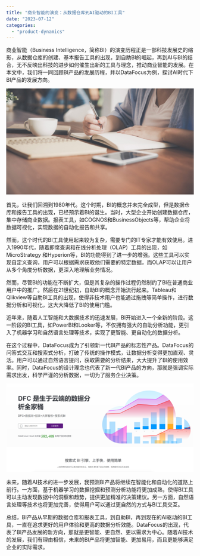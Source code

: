 ```yaml
---
title: "商业智能的演变：从数据仓库到AI驱动的BI工具"
date: "2023-07-12"
categories: 
  - "product-dynamics"
---
```


商业智能（Business Intelligence，简称BI）的演变历程正是一部科技发展史的缩影，从数据仓库的创建、基本报告工具的出现，到自助BI的崛起，再到AI与BI的结合，无不反映出科技的进步如何催生出新的工具与理念，推动商业智能的发展。在本文中，我们将一同回顾BI产品的发展历程，并以DataFocus为例，探讨AI时代下BI产品的发展方向。

![封面](images/1655780210-pexels-tirachard-kumtanom-733856-jpg-scaled.jpeg)

首先，让我们回溯到1980年代。这个时期，BI的概念并未完全成型，但是数据仓库和报告工具的出现，已经预示着BI的诞生。当时，大型企业开始创建数据仓库，集中存储商业数据。报表工具，如COGNOS和BusinessObjects等，帮助企业将数据可视化，实现数据的自动化报告和共享。

然而，这个时代的BI工具使用起来较为复杂，需要专门的IT专家才能有效使用。进入1990年代，随着即席查询和在线分析处理（OLAP）工具的出现，如MicroStrategy 和Hyperion等，BI的功能得到了进一步的增强。这些工具可以实现自定义查询，用户可以根据需求获取他们需要的特定数据，而OLAP可以让用户从多个角度分析数据，更深入地理解业务情况。

然而，尽管BI的功能在不断扩大，但是其复杂的操作过程仍然制约了BI在普通商业用户中的推广。然后在21世纪初，自助BI的概念开始流行起来。Tableau和Qlikview等自助BI工具的出现，使得非技术用户也能通过拖拽等简单操作，进行数据分析和可视化，这大大降低了BI的使用门槛。

近年来，随着人工智能和大数据技术的迅速发展，BI开始进入一个全新的阶段。这一阶段的BI工具，如PowerBI和Looker等，不仅拥有强大的自助分析功能，更引入了机器学习和自然语言处理等技术，实现了更智能、更自动化的数据分析。

在这个过程中，DataFocus成为了引领新一代BI产品的标志性产品。DataFocus的问答式交互和搜索式分析，打破了传统的操作模式，让数据分析变得更加直观、灵活。用户可以通过自然语言提问，获取需要的分析结果，大大提升了BI的使用效率。同时，DataFocus的设计理念也代表了新一代BI产品的方向，那就是强调实际需求出发，科学严谨的分析数据，一切为了服务企业决策。

![](images/1686616238-%E5%BE%AE%E4%BF%A1%E6%88%AA%E5%9B%BE_20230512142316.png)

未来，随着AI技术的进一步发展，我预测BI产品将继续在智能化和自动化的道路上前行。一方面，基于机器学习的数据挖掘和预测分析功能将更加成熟，使得BI工具可以主动发现数据中的洞察和趋势，提供更加精准的决策建议。另一方面，自然语言处理等技术也将更加完善，使得用户可以通过更自然的方式与BI工具交互。

总结，BI产品从早期的数据仓库和报表工具，到自助BI，再到现在的AI驱动的BI工具，一直在追求更好的用户体验和更高的数据分析效能。DataFocus的出现，代表了BI产品发展的新方向，那就是更智能、更自然、更以需求为中心。随着AI技术的发展，我们有理由相信，未来的BI产品将更加智能、更加易用，而且更能够满足企业的实际需求。
